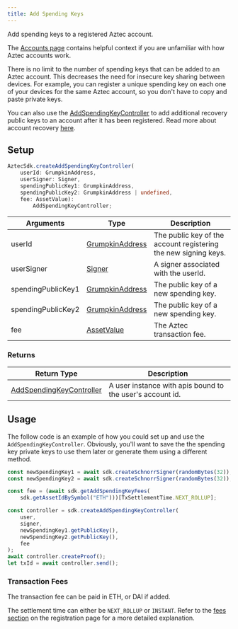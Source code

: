 ```yaml
---
title: Add Spending Keys
---
```


Add spending keys to a registered Aztec account.

The [Accounts page](/docs/basics/accounts) contains helpful context if you are unfamiliar with how Aztec accounts work.

There is no limit to the number of spending keys that can be added to an Aztec account. This decreases the need for insecure key sharing between devices. For example, you can register a unique spending key on each one of your devices for the same Aztec account, so you don't have to copy and paste private keys.

You can also use the [AddSpendingKeyController](types#add-spending-key-controller) to add additional recovery public keys to an account after it has been registered. Read more about account recovery [here](account-recovery).

## Setup

```ts
AztecSdk.createAddSpendingKeyController(
    userId: GrumpkinAddress, 
    userSigner: Signer, 
    spendingPublicKey1: GrumpkinAddress, 
    spendingPublicKey2: GrumpkinAddress | undefined, 
    fee: AssetValue): 
        AddSpendingKeyController;
```

| Arguments | Type | Description |
| --------- | ---- | ----------- |
| userId | [GrumpkinAddress](types#grumpkin-address) | The public key of the account registering the new signing keys. |
| userSigner | [Signer](types#signer) | A signer associated with the userId. |
| spendingPublicKey1 | [GrumpkinAddress](types#grumpkin-address) | The public key of a new spending key. |
| spendingPublicKey2 | [GrumpkinAddress](types#grumpkin-address) | The public key of a new spending key. |
| fee | [AssetValue](types#Asset-Value) | The Aztec transaction fee. |

### Returns

| Return Type | Description |
| --- | --- |
| [AddSpendingKeyController](types#Add-Spending-Key-Controller) | A user instance with apis bound to the user's account id. |

## Usage

The follow code is an example of how you could set up and use the `AddSpendingKeyController`. Obviously, you'll want to save the the spending key private keys to use them later or generate them using a different method.

```ts
const newSpendingKey1 = await sdk.createSchnorrSigner(randomBytes(32));
const newSpendingKey2 = await sdk.createSchnorrSigner(randomBytes(32));

const fee = (await sdk.getAddSpendingKeyFees(
    sdk.getAssetIdBySymbol("ETH")))[TxSettlementTime.NEXT_ROLLUP];

const controller = sdk.createAddSpendingKeyController(
    user,
    signer,
    newSpendingKey1.getPublicKey(),
    newSpendingKey2.getPublicKey(),
    fee
);
await controller.createProof();
let txId = await controller.send();
```

### Transaction Fees

The transaction fee can be paid in ETH, or DAI if added.

The settlement time can either be `NEXT_ROLLUP` or `INSTANT`. Refer to the [fees section](register#calculating-fees) on the registration page for a more detailed explanation.
